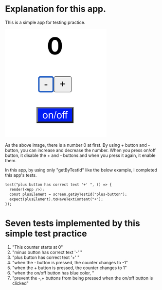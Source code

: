 # Explanation for this app.

This is a simple app for testing practice.

![ex_screenshot](./img/counter.png)

As the above image, there is a number 0 at first.
By using + button and - button, you can increase and decrease the number.
When you press on/off button, it disable the + and - buttons and when you press it again, it enable them.

In this app, by using only "getByTestId" like the below example, I completed this app's tests.

```
test("plus button has correct text '+' ", () => {
  render(<App />);
  const plusElement = screen.getByTestId("plus-button");
  expect(plusElement).toHaveTextContent("+");
});
```

# Seven tests implemented by this simple test practice

1. "This counter starts at 0"
2. "minus button has correct text '-' "
3. "plus button has correct text '+' "
4. "when the - button is pressed, the counter changes to -1"
5. "when the + button is pressed, the counter changes to 1"
6. "when the on/off button has blue color, "
7. "prevent the -,+ buttons from being pressed when the on/off button is clicked"
